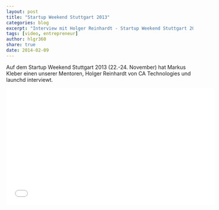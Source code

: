 ```yaml
---
layout: post
title: "Startup Weekend Stuttgart 2013"
categories: blog
excerpt: "Interview mit Holger Reinhardt - Startup Weekend Stuttgart 2013"
tags: [video, entrepreneur]
author: hlgr360
share: true
date: 2014-02-09
---
```


Auf dem Startup Weekend Stuttgart 2013 (22.-24. November) hat Markus Kleber einen unserer Mentoren, Holger Reinhardt von CA Technologies und launchd interviewt.

<iframe width="560" height="315" src="//www.youtube.com/embed/UIk0_U2LdH8" frameborder="0"></iframe>
